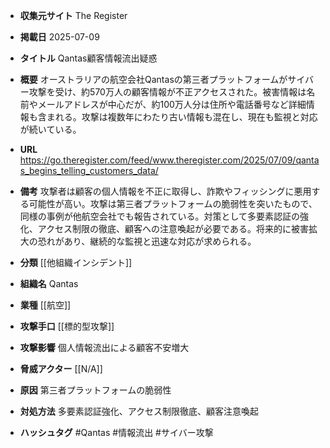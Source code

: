- **収集元サイト**
The Register

- **掲載日**
2025-07-09

- **タイトル**
Qantas顧客情報流出疑惑

- **概要**
オーストラリアの航空会社Qantasの第三者プラットフォームがサイバー攻撃を受け、約570万人の顧客情報が不正アクセスされた。被害情報は名前やメールアドレスが中心だが、約100万人分は住所や電話番号など詳細情報も含まれる。攻撃は複数年にわたり古い情報も混在し、現在も監視と対応が続いている。

- **URL**
https://go.theregister.com/feed/www.theregister.com/2025/07/09/qantas_begins_telling_customers_data/

- **備考**
攻撃者は顧客の個人情報を不正に取得し、詐欺やフィッシングに悪用する可能性が高い。攻撃は第三者プラットフォームの脆弱性を突いたもので、同様の事例が他航空会社でも報告されている。対策として多要素認証の強化、アクセス制限の徹底、顧客への注意喚起が必要である。将来的に被害拡大の恐れがあり、継続的な監視と迅速な対応が求められる。

- **分類**
[[他組織インシデント]]

- **組織名**
Qantas

- **業種**
[[航空]]

- **攻撃手口**
[[標的型攻撃]]

- **攻撃影響**
個人情報流出による顧客不安増大

- **脅威アクター**
[[N/A]]

- **原因**
第三者プラットフォームの脆弱性

- **対処方法**
多要素認証強化、アクセス制限徹底、顧客注意喚起

- **ハッシュタグ**
#Qantas #情報流出 #サイバー攻撃
